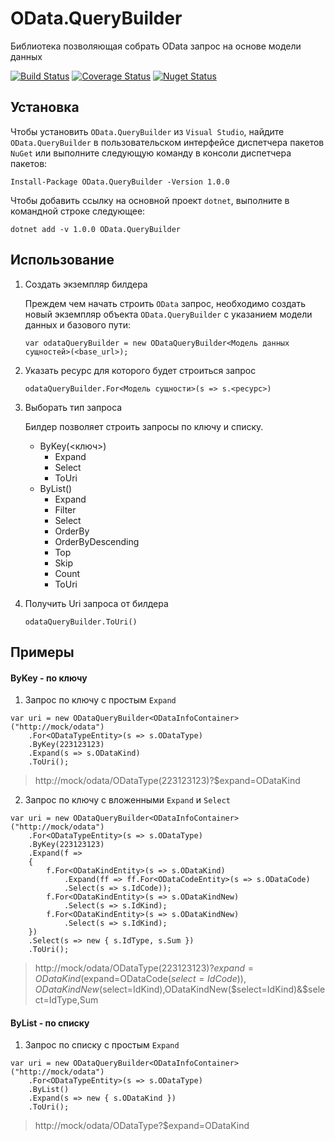# OData.QueryBuilder
Библиотека позволяющая собрать OData запрос на основе модели данных

[![Build Status](https://travis-ci.com/ZEXSM/OData.QueryBuilder.svg?branch=master)](https://travis-ci.com/ZEXSM/OData.QueryBuilder)
[![Coverage Status](https://coveralls.io/repos/github/ZEXSM/OData.QueryBuilder/badge.svg?branch=master)](https://coveralls.io/github/ZEXSM/OData.QueryBuilder?branch=master)
[![Nuget Status](https://img.shields.io/nuget/dt/OData.QueryBuilder.svg)](https://www.nuget.org/packages/OData.QueryBuilder)

## Установка
Чтобы установить `OData.QueryBuilder` из `Visual Studio`, найдите `OData.QueryBuilder` в пользовательском интерфейсе диспетчера пакетов `NuGet` или выполните следующую команду в консоли диспетчера пакетов:
```
Install-Package OData.QueryBuilder -Version 1.0.0
```

Чтобы добавить ссылку на основной проект `dotnet`, выполните в командной строке следующее:

```
dotnet add -v 1.0.0 OData.QueryBuilder
```

## Использование

1. Создать экземпляр билдера

    Преждем чем начать строить `OData` запрос, необходимо создать новый экземпляр объекта `OData.QueryBuilder` с указанием модели данных и базового пути:

    ```charp
    var odataQueryBuilder = new ODataQueryBuilder<Модель данных сущностей>(<base_url>);
    ```

2. Указать ресурс для которого будет строиться запрос

    ```charp
    odataQueryBuilder.For<Модель сущности>(s => s.<ресурс>)
    ```

3. Выборать тип запроса

    Билдер позволяет строить запросы по ключу и списку.
    * ByKey(<ключ>)
      * Expand
      * Select
      * ToUri 
    * ByList()
      * Expand
      * Filter
      * Select
      * OrderBy
      * OrderByDescending
      * Top
      * Skip
      * Count
      * ToUri 
4. Получить Uri запроса от билдера
    ```charp
    odataQueryBuilder.ToUri()
    ```

## Примеры

#### ByKey - по ключу
1. Запрос по ключу с простым `Expand`
```charp
var uri = new ODataQueryBuilder<ODataInfoContainer>("http://mock/odata")
    .For<ODataTypeEntity>(s => s.ODataType)
    .ByKey(223123123)
    .Expand(s => s.ODataKind)
    .ToUri();
```
> http://mock/odata/ODataType(223123123)?$expand=ODataKind

2. Запрос по ключу с вложенными `Expand` и `Select`
```charp
var uri = new ODataQueryBuilder<ODataInfoContainer>("http://mock/odata")
    .For<ODataTypeEntity>(s => s.ODataType)
    .ByKey(223123123)
    .Expand(f =>
    {
        f.For<ODataKindEntity>(s => s.ODataKind)
            .Expand(ff => ff.For<ODataCodeEntity>(s => s.ODataCode)
            .Select(s => s.IdCode));
        f.For<ODataKindEntity>(s => s.ODataKindNew)
            .Select(s => s.IdKind);
        f.For<ODataKindEntity>(s => s.ODataKindNew)
            .Select(s => s.IdKind);
    })
    .Select(s => new { s.IdType, s.Sum })
    .ToUri();
```
> http://mock/odata/ODataType(223123123)?$expand=ODataKind($expand=ODataCode($select=IdCode)),ODataKindNew($select=IdKind),ODataKindNew($select=IdKind)&$select=IdType,Sum

#### ByList - по списку
1. Запрос по списку с простым `Expand`
```charp
var uri = new ODataQueryBuilder<ODataInfoContainer>("http://mock/odata")
    .For<ODataTypeEntity>(s => s.ODataType)
    .ByList()
    .Expand(s => new { s.ODataKind })
    .ToUri();
```
> http://mock/odata/ODataType?$expand=ODataKind
